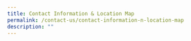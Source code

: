 ```yaml
---
title: Contact Information & Location Map
permalink: /contact-us/contact-information-n-location-map
description: ""
---
```

